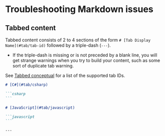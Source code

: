 # Troubleshooting Markdown issues

## Tabbed content

Tabbed content consists of 2 to 4 sections of the form `# [Tab Display Name](#tab/tab-id)` followed by a triple-dash (`---`).

- If the triple-dash is missing or is not preceded by a blank line, you will get strange warnings when you try to build your content, such as some sort of duplicate tab warning.

See [Tabbed conceptual](https://review.learn.microsoft.com/help/platform/validation-ref/tabbed-conceptual?branch=main#approved-tabs) for a list of the supported tab IDs.

~~~markdown
# [C#](#tab/csharp)

```csharp
```

# [JavaScript](#tab/javascript)

```javascript
```

---
~~~
